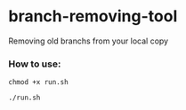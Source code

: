 # branch-removing-tool
Removing old branchs from your local copy

### How to use:

```chmod +x run.sh```


```./run.sh```
